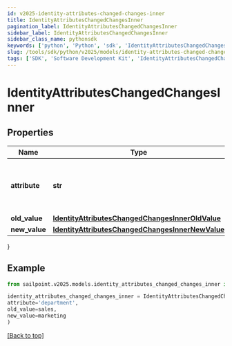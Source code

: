 ```yaml
---
id: v2025-identity-attributes-changed-changes-inner
title: IdentityAttributesChangedChangesInner
pagination_label: IdentityAttributesChangedChangesInner
sidebar_label: IdentityAttributesChangedChangesInner
sidebar_class_name: pythonsdk
keywords: ['python', 'Python', 'sdk', 'IdentityAttributesChangedChangesInner', 'V2025IdentityAttributesChangedChangesInner'] 
slug: /tools/sdk/python/v2025/models/identity-attributes-changed-changes-inner
tags: ['SDK', 'Software Development Kit', 'IdentityAttributesChangedChangesInner', 'V2025IdentityAttributesChangedChangesInner']
---
```


# IdentityAttributesChangedChangesInner


## Properties

Name | Type | Description | Notes
------------ | ------------- | ------------- | -------------
**attribute** | **str** | The name of the identity attribute that changed. | [required]
**old_value** | [**IdentityAttributesChangedChangesInnerOldValue**](identity-attributes-changed-changes-inner-old-value) |  | [optional] 
**new_value** | [**IdentityAttributesChangedChangesInnerNewValue**](identity-attributes-changed-changes-inner-new-value) |  | [optional] 
}

## Example

```python
from sailpoint.v2025.models.identity_attributes_changed_changes_inner import IdentityAttributesChangedChangesInner

identity_attributes_changed_changes_inner = IdentityAttributesChangedChangesInner(
attribute='department',
old_value=sales,
new_value=marketing
)

```
[[Back to top]](#) 

